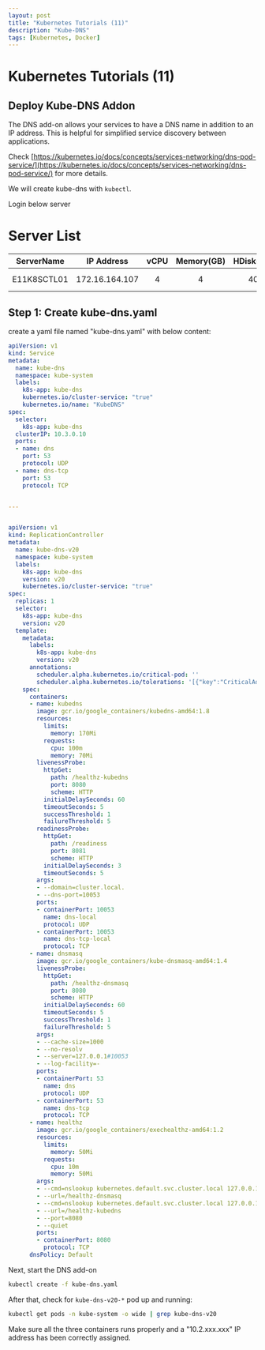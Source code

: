 ```yaml
---
layout: post
title: "Kubernetes Tutorials (11)"
description: "Kube-DNS"
tags: [Kubernetes, Docker]
---
```


# Kubernetes Tutorials (11)

## Deploy Kube-DNS Addon

The DNS add-on allows your services to have a DNS name in addition to an IP address. This is helpful for simplified service discovery between applications.

Check [https://kubernetes.io/docs/concepts/services-networking/dns-pod-service/](https://kubernetes.io/docs/concepts/services-networking/dns-pod-service/) for more details.

We will create kube-dns with `kubectl`.

Login below server 

# Server List 

|   ServerName  |   IP Address  |   vCPU    |   Memory(GB)  |   HDisk(GB)   |   Descriptions |
|:---:|:---:|:---:|:---:|:---:|:---:|
|E11K8SCTL01|172.16.164.107|4|4|40|Kubectl & Helm |

## Step 1:  Create kube-dns.yaml

create a yaml file named "kube-dns.yaml" with below content:

```yaml
apiVersion: v1
kind: Service
metadata:
  name: kube-dns
  namespace: kube-system
  labels:
    k8s-app: kube-dns
    kubernetes.io/cluster-service: "true"
    kubernetes.io/name: "KubeDNS"
spec:
  selector:
    k8s-app: kube-dns
  clusterIP: 10.3.0.10
  ports:
  - name: dns
    port: 53
    protocol: UDP
  - name: dns-tcp
    port: 53
    protocol: TCP


---


apiVersion: v1
kind: ReplicationController
metadata:
  name: kube-dns-v20
  namespace: kube-system
  labels:
    k8s-app: kube-dns
    version: v20
    kubernetes.io/cluster-service: "true"
spec:
  replicas: 1
  selector:
    k8s-app: kube-dns
    version: v20
  template:
    metadata:
      labels:
        k8s-app: kube-dns
        version: v20
      annotations:
        scheduler.alpha.kubernetes.io/critical-pod: ''
        scheduler.alpha.kubernetes.io/tolerations: '[{"key":"CriticalAddonsOnly", "operator":"Exists"}]'
    spec:
      containers:
      - name: kubedns
        image: gcr.io/google_containers/kubedns-amd64:1.8
        resources:
          limits:
            memory: 170Mi
          requests:
            cpu: 100m
            memory: 70Mi
        livenessProbe:
          httpGet:
            path: /healthz-kubedns
            port: 8080
            scheme: HTTP
          initialDelaySeconds: 60
          timeoutSeconds: 5
          successThreshold: 1
          failureThreshold: 5
        readinessProbe:
          httpGet:
            path: /readiness
            port: 8081
            scheme: HTTP
          initialDelaySeconds: 3
          timeoutSeconds: 5
        args:
        - --domain=cluster.local.
        - --dns-port=10053
        ports:
        - containerPort: 10053
          name: dns-local
          protocol: UDP
        - containerPort: 10053
          name: dns-tcp-local
          protocol: TCP
      - name: dnsmasq
        image: gcr.io/google_containers/kube-dnsmasq-amd64:1.4
        livenessProbe:
          httpGet:
            path: /healthz-dnsmasq
            port: 8080
            scheme: HTTP
          initialDelaySeconds: 60
          timeoutSeconds: 5
          successThreshold: 1
          failureThreshold: 5
        args:
        - --cache-size=1000
        - --no-resolv
        - --server=127.0.0.1#10053
        - --log-facility=-
        ports:
        - containerPort: 53
          name: dns
          protocol: UDP
        - containerPort: 53
          name: dns-tcp
          protocol: TCP
      - name: healthz
        image: gcr.io/google_containers/exechealthz-amd64:1.2
        resources:
          limits:
            memory: 50Mi
          requests:
            cpu: 10m
            memory: 50Mi
        args:
        - --cmd=nslookup kubernetes.default.svc.cluster.local 127.0.0.1 >/dev/null
        - --url=/healthz-dnsmasq
        - --cmd=nslookup kubernetes.default.svc.cluster.local 127.0.0.1:10053 >/dev/null
        - --url=/healthz-kubedns
        - --port=8080
        - --quiet
        ports:
        - containerPort: 8080
          protocol: TCP
      dnsPolicy: Default
```

Next, start the DNS add-on 

```bash
kubectl create -f kube-dns.yaml
```

After that, check for `kube-dns-v20-*` pod up and running:

```bash
kubectl get pods -n kube-system -o wide | grep kube-dns-v20
```
Make sure all the three containers runs properly and a "10.2.xxx.xxx" IP address has been correctly assigned.
